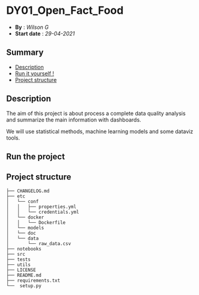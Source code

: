 # DY01_Open_Fact_Food

 - **By** : *Wilson G*
 - **Start date** : *29-04-2021*

## Summary
- [Description](#description)
- [Run it yourself !](#run-the-project)
- [Project structure](#project-structure)


Description
--------------
The aim of this project is about process a complete data quality analysis and summarize the main information with dashboards. 

We will use statistical methods, machine learning models and some dataviz tools.

Run the project
--------------



Project structure
--------------
```
├── CHANGELOG.md
├── etc
│   └── conf
│   │   ├── properties.yml
│   │   └── credentials.yml
│   └── docker
│   │   └── Dockerfile
│   └── models
│   └── doc
│   └── data
│       └── raw_data.csv
├── notebooks
├── src
├── tests
├── utils
├── LICENSE
├── README.md
├── requirements.txt
└──  setup.py
```
